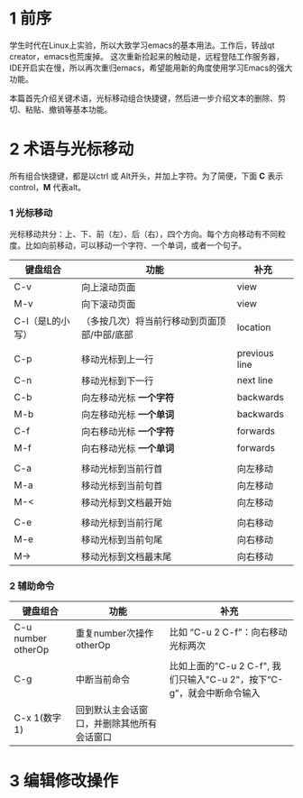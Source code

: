 # 1 前序
学生时代在Linux上实验，所以大致学习emacs的基本用法。工作后，转战qt creator，emacs也荒废掉。
这次重新捡起来的触动是，远程登陆工作服务器，IDE开启实在慢，所以再次重归emacs，希望能用新的角度使用学习Emacs的强大功能。

本篇首先介绍关键术语，光标移动组合快捷键，然后进一步介绍文本的删除、剪切、粘贴、撤销等基本功能。

# 2 术语与光标移动
所有组合快捷键，都是以ctrl 或 Alt开头，并加上字符。为了简便，下面 **C** 表示control，**M** 代表alt。

### 1 光标移动
光标移动共分：上、下、前（左）、后（右），四个方向。每个方向移动有不同粒度。比如向前移动，可以移动一个字符、一个单词，或者一个句子。

|键盘组合|功能|补充|
|--------|-------|-------|
|C-v|向上滚动页面|view|
|M-v|向下滚动页面|view|
|C-l（是L的小写）|（多按几次）将当前行移动到页面顶部/中部/底部|location|
||||
|C-p|移动光标到上一行|previous line|
|C-n|移动光标到下一行|next line|
|C-b|向左移动光标 **一个字符** |backwards|
|M-b|向左移动光标 **一个单词**|backwards|
|C-f|向右移动光标 **一个字符**|forwards|
|M-f|向右移动光标 **一个单词**|forwards|
||||
|C-a|移动光标到当前行首|向左移动|
|M-a|移动光标到当前句首|向左移动|
|M-<|移动光标到文档最开始|向左移动|
||||
|C-e|移动光标到当前行尾|向右移动|
|M-e|移动光标到当前句尾|向右移动|
|M->|移动光标到文档最末尾|向右移动|

### 2 辅助命令
|键盘组合|功能|补充|
|--------|---|----|
|C-u number otherOp|重复number次操作otherOp|比如 “C-u 2 C-f”：向右移动光标两次|
|C-g|中断当前命令|比如上面的"C-u 2 C-f", 我们只输入"C-u 2"，按下“C-g”，就会中断命令输入|
|C-x 1(数字1)|回到默认主会话窗口，并删除其他所有会话窗口||

# 3 编辑修改操作
